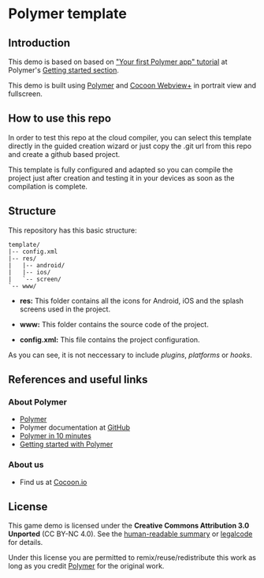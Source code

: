Polymer template
==================

## Introduction

This demo is based on based on ["Your first Polymer app" tutorial](https://www.polymer-project.org/0.5/docs/start/creatingelements.html) at Polymer's [Getting started section](https://www.polymer-project.org/0.5/docs/start/creatingelements.html).


This demo is built using [Polymer](https://www.polymer-project.org/0.5/) and [Cocoon Webview+](https://cocoon.io/doc/webview_plus) in portrait view and fullscreen. 

## How to use this repo

In order to test this repo at the cloud compiler, you can select this template directly in the guided creation wizard or just copy the .git url from this repo and create a github based project. 

This template is fully configured and adapted so you can compile the project just after creation and testing it in your devices as soon as the compilation is complete. 

## Structure

This repository has this basic structure: 
`````````````````
template/
|-- config.xml
|-- res/
|	|-- android/
|	|-- ios/
| 	`-- screen/
`-- www/
``````````````````
* **res:** This folder contains all the icons for Android, iOS and the splash screens used in the project.

* **www:** This folder contains the source code of the project. 

* **config.xml:** This file contains the project configuration.

As you can see, it is not neccessary to include *plugins*, *platforms* or *hooks*. 

## References and useful links

### About Polymer 

* [Polymer](https://www.polymer-project.org/0.5/)
* Polymer documentation at [GitHub](https://github.com/Polymer/docs)
* [Polymer in 10 minutes](https://www.polymer-project.org/0.5/docs/start/creatingelements.html)
* [Getting started with Polymer](https://www.polymer-project.org/0.5/docs/start/tutorial/intro.html)

### About us

* Find us at [Cocoon.io](https://cocoon.io/)

## License

This game demo is licensed under the **Creative Commons Attribution 3.0 Unported** (CC BY-NC 4.0). See the [human-readable summary](http://creativecommons.org/licenses/by-nc/4.0/) or [legalcode](http://creativecommons.org/licenses/by-nc/4.0/legalcode) for details.

Under this license you are permitted to remix/reuse/redistribute this work as long as you credit [Polymer](https://www.polymer-project.org/0.5/) for the original work. 